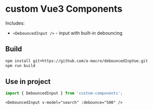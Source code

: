# custom Vue3 Components

Includes:

-   `<DebouncedInput />` - input with built-in debouncing

## Build

```bash
npm install git+https://github.com/a-macro/debouncedInpVue.git
npm run build
```

## Use in project

```js
import { DebouncedInput } from 'custom-components';
```

```vue
<DebouncedInput v-model="search" :debounce="500" />
```
